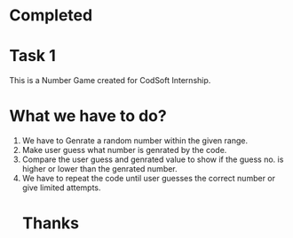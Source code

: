 # Completed
# Task 1
This is a Number Game created for CodSoft Internship.
# What we have to do?
1. We have to Genrate a random number within the given range.
2. Make user guess what number is genrated by the code.
3. Compare the user guess and genrated value to show if the guess no. is higher or lower than the genrated number.
4. We have to repeat the code until user guesses the correct number or give limited attempts.
   #                                  Thanks
                                    

